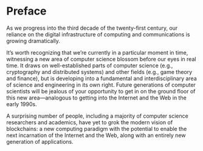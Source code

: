 # Preface

As we progress into the third decade of the twenty-first century, our reliance on the digital infrastructure of computing and communications is growing dramatically.

It’s worth recognizing that we’re currently in a particular moment
in time, witnessing a new area of computer science blossom before our eyes in real time. It
draws on well-established parts of computer science (e.g., cryptography and distributed systems) and other fields (e.g., game theory and finance), but is developing into a fundamental and interdisciplinary area of science and engineering in its own right. Future generations of
computer scientists will be jealous of your opportunity to get in on the ground floor of this
new area—analogous to getting into the Internet and the Web in the early 1990s.

A surprising number of people, including a majority of computer science researchers and academics, have yet to grok
the modern vision of blockchains: a new computing paradigm with the potential to enable the next incarnation of the Internet and the Web, along with an entirely new generation of applications.
